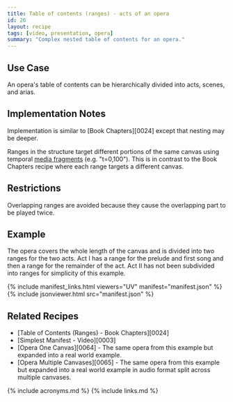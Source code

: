 ```yaml
---
title: Table of contents (ranges) - acts of an opera
id: 26
layout: recipe
tags: [video, presentation, opera]
summary: "Complex nested table of contents for an opera."
---
```



## Use Case

An opera's table of contents can be hierarchically divided into acts, scenes, and arias.

## Implementation Notes

Implementation is similar to [Book Chapters][0024] except that nesting may be deeper.

Ranges in the structure target different portions of the same canvas using temporal [media fragments](https://www.w3.org/TR/media-frags/#naming-time) (e.g. "t=0,100").  This is in contrast to the Book Chapters recipe where each range targets a different canvas.

## Restrictions

Overlapping ranges are avoided because they cause the overlapping part to be played twice.

## Example

The opera covers the whole length of the canvas and is divided into two ranges for the two acts.  Act I has a range for the prelude and first song and then a range for the remainder of the act.  Act II has not been subdivided into ranges for simplicity of this example.

{% include manifest_links.html viewers="UV" manifest="manifest.json" %}
{% include jsonviewer.html src="manifest.json" %}

## Related Recipes

* [Table of Contents (Ranges) - Book Chapters][0024]
* [Simplest Manifest - Video][0003]
* [Opera One Canvas][0064] - The same opera from this example but expanded into a real world example.
* [Opera Multiple Canvases][0065] - The same opera from this example but expanded into a real world example in audio format split across multiple canvases.


{% include acronyms.md %}
{% include links.md %}

